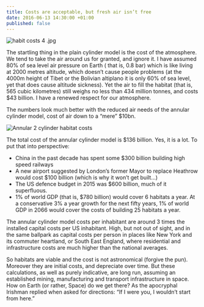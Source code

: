 ```yaml
---
title: Costs are acceptable, but fresh air isn’t free
date: 2016-06-13 14:30:00 +01:00
published: false
---
```


![habit costs 4 .jpg](/uploads/habit%20costs%204%20.jpg)

The startling thing in the plain cylinder model is the cost of the atmosphere. We tend to take the air around us for granted, and ignore it. I have assumed 80% of sea level air pressure on Earth ( that is, 0.8 bar) which is like living at 2000 metres altitude, which doesn’t cause people problems (at the 4000m height of Tibet or the Bolivian altiplano it is only 60% of sea level, yet that does cause altitude sickness). Yet the air to fill the habitat (that is, 565 cubic kilometres) still weighs no less than 434 million tonnes, and costs $43 billion. I have a renewed respect for our atmosphere.

The numbers look much better with the reduced air needs of the annular cylinder model, cost of air down to a “mere” $10bn.

![Annular 2 cylinder habitat costs](https://2.bp.blogspot.com/-x3H_teWYRrk/V17XZu9eAkI/AAAAAAAAAIk/y_W2kPXUy9YitqbWYHa9lO_yKxU79bC7QCLcB/s1600/space%2Bhabitat%2Bblog%2Bchart%2B5.jpg)

The total cost of the annular cylinder model is $136 billion. Yes, it is a lot. To put that into perspective:

- China in the past decade has spent some $300 billion building high speed railways
- A new airport suggested by London’s former Mayor to replace Heathrow would cost $100 billion (which is why it won’t get built…)
- The US defence budget in 2015 was $600 billion, much of it superfluous.
- 1% of world GDP (that is, $780 billion) would cover 6 habitats a year. At a conservative 3% a year growth for the next fifty years, 1% of world GDP  in 2066  would cover the costs of building 25 habitats a year.

The annular cylinder model costs per inhabitant are around 3 times the installed capital costs per US inhabitant. High, but not out of sight, and in the same ballpark as capital costs per person in places like New York and its commuter heartland, or South East England, where residential and infrastructure costs are much higher than the national averages.

So habitats are viable and the cost is not astronomical (forgive the pun). Moreover they are initial costs, and depreciate over time.  But these calculations, as well as purely indicative,  are long run, assuming an established mining, manufacturing and transport infrastructure in space. How on Earth (or rather, Space) do we get there? As the apocryphal Irishman replied when asked for directions: “If I were you, I wouldn’t start from here.”
